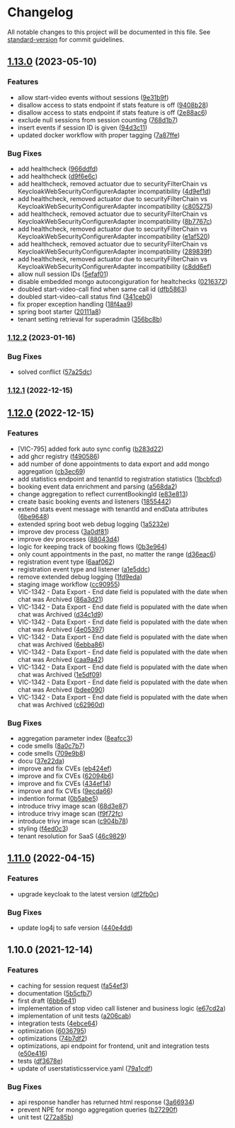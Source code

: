 # Changelog

All notable changes to this project will be documented in this file. See [standard-version](https://github.com/conventional-changelog/standard-version) for commit guidelines.

## [1.13.0](https://github.com/CaritasDeutschland/caritas-onlineBeratung-statisticsService/compare/v1.12.2...v1.13.0) (2023-05-10)


### Features

* allow start-video events without sessions ([9e31b9f](https://github.com/CaritasDeutschland/caritas-onlineBeratung-statisticsService/commit/9e31b9fe0a6589f598c57a1a9c9158866804c13f))
* disallow access to stats endpoint if stats feature is off ([9408b28](https://github.com/CaritasDeutschland/caritas-onlineBeratung-statisticsService/commit/9408b28bf243e21c0c738041c4deb9dd56bacaca))
* disallow access to stats endpoint if stats feature is off ([2e88ac6](https://github.com/CaritasDeutschland/caritas-onlineBeratung-statisticsService/commit/2e88ac6b625f73202282dcad4079bd7de9275b86))
* exclude null sessions from session counting ([768d1b7](https://github.com/CaritasDeutschland/caritas-onlineBeratung-statisticsService/commit/768d1b73de18058d75133ad8563a600ed12ca28e))
* insert events if session ID is given ([94d3c11](https://github.com/CaritasDeutschland/caritas-onlineBeratung-statisticsService/commit/94d3c11f446167588e7cdd1d09959e04ebf16ce2))
* updated docker workflow with proper tagging ([7a87ffe](https://github.com/CaritasDeutschland/caritas-onlineBeratung-statisticsService/commit/7a87ffef4f902b1644f6c1ac821b3791aff29fd8))


### Bug Fixes

* add healthcheck ([966ddfd](https://github.com/CaritasDeutschland/caritas-onlineBeratung-statisticsService/commit/966ddfd3cdbc818e9820814dad1964a6837bbae3))
* add healthcheck ([d9f6e6c](https://github.com/CaritasDeutschland/caritas-onlineBeratung-statisticsService/commit/d9f6e6cf1dd14da5c2dc0bc7087d5dc14dc635d8))
* add healthcheck, removed actuator due to securityFilterChain vs KeycloakWebSecurityConfigurerAdapter incompatibility ([4d9ef1d](https://github.com/CaritasDeutschland/caritas-onlineBeratung-statisticsService/commit/4d9ef1d2b82c08a85e568856aa6819e9339fe890))
* add healthcheck, removed actuator due to securityFilterChain vs KeycloakWebSecurityConfigurerAdapter incompatibility ([c805275](https://github.com/CaritasDeutschland/caritas-onlineBeratung-statisticsService/commit/c8052756e219e4a3c8559f68e8dbd5b8ebac8342))
* add healthcheck, removed actuator due to securityFilterChain vs KeycloakWebSecurityConfigurerAdapter incompatibility ([8b7767c](https://github.com/CaritasDeutschland/caritas-onlineBeratung-statisticsService/commit/8b7767c099500024bf07a63a9033a66933819456))
* add healthcheck, removed actuator due to securityFilterChain vs KeycloakWebSecurityConfigurerAdapter incompatibility ([e1af520](https://github.com/CaritasDeutschland/caritas-onlineBeratung-statisticsService/commit/e1af52080aaf46591e5a7ff4a36ff9d71876c8f4))
* add healthcheck, removed actuator due to securityFilterChain vs KeycloakWebSecurityConfigurerAdapter incompatibility ([289839f](https://github.com/CaritasDeutschland/caritas-onlineBeratung-statisticsService/commit/289839ffb5ba8a8ebb5e472d6ee9fa377cc0fe8b))
* add healthcheck, removed actuator due to securityFilterChain vs KeycloakWebSecurityConfigurerAdapter incompatibility ([c8dd6ef](https://github.com/CaritasDeutschland/caritas-onlineBeratung-statisticsService/commit/c8dd6ef78dfa378b1238569e4326e853d741dad3))
* allow null session IDs ([5efaf01](https://github.com/CaritasDeutschland/caritas-onlineBeratung-statisticsService/commit/5efaf011f6656f42c08a754cb90c828da8d9be1b))
* disable embedded mongo autocongiguration for healtchecks ([0216372](https://github.com/CaritasDeutschland/caritas-onlineBeratung-statisticsService/commit/02163723261db11a6b96b19d6b580f46aae2ccc6))
* doubled start-video-call find when same call id ([dfb5863](https://github.com/CaritasDeutschland/caritas-onlineBeratung-statisticsService/commit/dfb5863c6d2e1cdc4d03973729e83b8944265538))
* doubled start-video-call status find ([341ceb0](https://github.com/CaritasDeutschland/caritas-onlineBeratung-statisticsService/commit/341ceb0310fca04f3ba007567d71d6f4a38d81f0))
* fix proper exception handling ([18f4aa9](https://github.com/CaritasDeutschland/caritas-onlineBeratung-statisticsService/commit/18f4aa925e8d4f74a3289e6a962feb27117021c0))
* spring boot starter ([20111a8](https://github.com/CaritasDeutschland/caritas-onlineBeratung-statisticsService/commit/20111a8afdaf1838c0ff6e58bc8b39f6b8b48aba))
* tenant setting retrieval for superadmin ([356bc8b](https://github.com/CaritasDeutschland/caritas-onlineBeratung-statisticsService/commit/356bc8b7f0cf149778707fb763902b7c9e73c10d))

### [1.12.2](https://github.com/CaritasDeutschland/caritas-onlineBeratung-statisticsService/compare/v1.12.1...v1.12.2) (2023-01-16)


### Bug Fixes

* solved conflict ([57a25dc](https://github.com/CaritasDeutschland/caritas-onlineBeratung-statisticsService/commit/57a25dc6ed3ecf19b74b8fe61eb3ca3247b1026b))

### [1.12.1](https://github.com/CaritasDeutschland/caritas-onlineBeratung-statisticsService/compare/v1.12.0...v1.12.1) (2022-12-15)

## [1.12.0](https://github.com/CaritasDeutschland/caritas-onlineBeratung-statisticsService/compare/v1.11.0...v1.12.0) (2022-12-15)


### Features

* [VIC-795] added fork auto sync config ([b283d22](https://github.com/CaritasDeutschland/caritas-onlineBeratung-statisticsService/commit/b283d22b8199c1adb4e7ae9b88134bff3baa67c2))
* add ghcr registry ([f490586](https://github.com/CaritasDeutschland/caritas-onlineBeratung-statisticsService/commit/f4905869d4506dec8999be34ccbc73cec58d2b24))
* add number of done appointments to data export and add mongo aggregation ([cb3ec69](https://github.com/CaritasDeutschland/caritas-onlineBeratung-statisticsService/commit/cb3ec694ba73f166a105d2cbdbec310919313a05))
* add statistics endpoint and tenantId to registration statistics ([1bcbfcd](https://github.com/CaritasDeutschland/caritas-onlineBeratung-statisticsService/commit/1bcbfcdec865da8aabd22e9c2bc2cb9d212b5c3e))
* booking event data enrichment and parsing ([a568da2](https://github.com/CaritasDeutschland/caritas-onlineBeratung-statisticsService/commit/a568da2dc5c49498c3ac4e07ab5c947ffd13d113))
* change aggregation to reflect currentBookingId ([e83e813](https://github.com/CaritasDeutschland/caritas-onlineBeratung-statisticsService/commit/e83e813fe5c5e42447fffb594236dd3f8bc12cb2))
* create basic booking events and listeners ([1855442](https://github.com/CaritasDeutschland/caritas-onlineBeratung-statisticsService/commit/1855442cc5914fb0e0ca30700b5ed0371e9c845b))
* extend stats event message with tenantId and endData attributes ([6be9648](https://github.com/CaritasDeutschland/caritas-onlineBeratung-statisticsService/commit/6be964885b7f3669ba452bbfefa70b6e6af16064))
* extended spring boot web debug logging ([1a5232e](https://github.com/CaritasDeutschland/caritas-onlineBeratung-statisticsService/commit/1a5232e1d0024a32369119548c62917d6535b7bd))
* improve dev process ([3a0df81](https://github.com/CaritasDeutschland/caritas-onlineBeratung-statisticsService/commit/3a0df813c1390e4102f001642c5edd5a70b27f11))
* improve dev processes ([88043d4](https://github.com/CaritasDeutschland/caritas-onlineBeratung-statisticsService/commit/88043d4e43c30454a6ec40107037782bdbcc2e8c))
* logic for keeping track of booking flows ([0b3e964](https://github.com/CaritasDeutschland/caritas-onlineBeratung-statisticsService/commit/0b3e96415e8fa232e07a6a8e2e30a0a84ba8aa3c))
* only count appointments in the past, no matter the range ([d36eac6](https://github.com/CaritasDeutschland/caritas-onlineBeratung-statisticsService/commit/d36eac61a1f3649b1e0c7351f88c383372734b25))
* registration event type ([6aaf062](https://github.com/CaritasDeutschland/caritas-onlineBeratung-statisticsService/commit/6aaf062d2a882b50385a6c98bf90ce4fdec05b3c))
* registration event type and listener ([a1e5ddc](https://github.com/CaritasDeutschland/caritas-onlineBeratung-statisticsService/commit/a1e5ddc62d142d7b3df4e07d97186e08a71618c4))
* remove extended debug logging ([1fd9eda](https://github.com/CaritasDeutschland/caritas-onlineBeratung-statisticsService/commit/1fd9edaa2f881d960a34f3e6b98f6404fac9a8e2))
* staging image workflow ([cc90955](https://github.com/CaritasDeutschland/caritas-onlineBeratung-statisticsService/commit/cc90955aed7df1fc0fcdfb86a5654afc581ae045))
* VIC-1342 - Data Export - End date field is populated with the date when chat was Archived ([86a3d21](https://github.com/CaritasDeutschland/caritas-onlineBeratung-statisticsService/commit/86a3d213d32ce4bffa8001e8c59de1266146064c))
* VIC-1342 - Data Export - End date field is populated with the date when chat was Archived ([d34c1d9](https://github.com/CaritasDeutschland/caritas-onlineBeratung-statisticsService/commit/d34c1d92d3d62b8fb6636c48bf713fbb43f0ca81))
* VIC-1342 - Data Export - End date field is populated with the date when chat was Archived ([4e05397](https://github.com/CaritasDeutschland/caritas-onlineBeratung-statisticsService/commit/4e053976e0b413461a749fd1dee54868e28f7885))
* VIC-1342 - Data Export - End date field is populated with the date when chat was Archived ([6ebba86](https://github.com/CaritasDeutschland/caritas-onlineBeratung-statisticsService/commit/6ebba86f53fd11860db0d896c4d4c89534b798cf))
* VIC-1342 - Data Export - End date field is populated with the date when chat was Archived ([caa9a42](https://github.com/CaritasDeutschland/caritas-onlineBeratung-statisticsService/commit/caa9a4290c430ac29dc2a0cd0b0fddcbf23e8ffa))
* VIC-1342 - Data Export - End date field is populated with the date when chat was Archived ([1e5df09](https://github.com/CaritasDeutschland/caritas-onlineBeratung-statisticsService/commit/1e5df0904223a91bf4c00fc5d01419a7aa46b374))
* VIC-1342 - Data Export - End date field is populated with the date when chat was Archived ([bdee090](https://github.com/CaritasDeutschland/caritas-onlineBeratung-statisticsService/commit/bdee090fda35b24850bd51ce0b4b09d4180ab549))
* VIC-1342 - Data Export - End date field is populated with the date when chat was Archived ([c62960d](https://github.com/CaritasDeutschland/caritas-onlineBeratung-statisticsService/commit/c62960d58f338bb5956d921f7d1ffbdeb3bdd406))


### Bug Fixes

* aggregation parameter index ([8eafcc3](https://github.com/CaritasDeutschland/caritas-onlineBeratung-statisticsService/commit/8eafcc381390b8f5e7c844f73f13394605bc32b3))
* code smells ([8a0c7b7](https://github.com/CaritasDeutschland/caritas-onlineBeratung-statisticsService/commit/8a0c7b79145081f1ce7b5ac86cca53da0d380702))
* code smells ([709e9b8](https://github.com/CaritasDeutschland/caritas-onlineBeratung-statisticsService/commit/709e9b8852d6a5bb27150638079c07ac2bc37725))
* docu ([37e22da](https://github.com/CaritasDeutschland/caritas-onlineBeratung-statisticsService/commit/37e22da49edb1bbcd5a0a65b6c19d265e936066b))
* improve and fix CVEs ([eb424ef](https://github.com/CaritasDeutschland/caritas-onlineBeratung-statisticsService/commit/eb424ef9e0f7717c688ce351aa6894971427504a))
* improve and fix CVEs ([62094b6](https://github.com/CaritasDeutschland/caritas-onlineBeratung-statisticsService/commit/62094b650103941d2fd635da69515c9ac612c5e0))
* improve and fix CVEs ([434ef14](https://github.com/CaritasDeutschland/caritas-onlineBeratung-statisticsService/commit/434ef1416c3a2eac9456e1d5028001b77f6ca68b))
* improve and fix CVEs ([9ecda66](https://github.com/CaritasDeutschland/caritas-onlineBeratung-statisticsService/commit/9ecda6638373037010efb8e1f841a8d76a2fc1c0))
* indention format ([0b5abe5](https://github.com/CaritasDeutschland/caritas-onlineBeratung-statisticsService/commit/0b5abe5d36c064d4f67317caf9960ebe7050f9dc))
* introduce trivy image scan ([68d3e87](https://github.com/CaritasDeutschland/caritas-onlineBeratung-statisticsService/commit/68d3e87c94e453ffffbf034770a51d4f683ce91e))
* introduce trivy image scan ([f9f72fc](https://github.com/CaritasDeutschland/caritas-onlineBeratung-statisticsService/commit/f9f72fc29cf3d89dd090029fe09c3e9603671cc6))
* introduce trivy image scan ([c904b78](https://github.com/CaritasDeutschland/caritas-onlineBeratung-statisticsService/commit/c904b78dc743f50b910cee4e7655ed3ba6fb65f1))
* styling ([f4ed0c3](https://github.com/CaritasDeutschland/caritas-onlineBeratung-statisticsService/commit/f4ed0c3d351aecbb67ac16cc9a59ecab69d08d07))
* tenant resolution for SaaS ([46c9829](https://github.com/CaritasDeutschland/caritas-onlineBeratung-statisticsService/commit/46c9829b627d59c25c409c6cb5443333ed7800b7))

## [1.11.0](https://github.com/CaritasDeutschland/caritas-onlineBeratung-statisticsService/compare/v1.10.0...v1.11.0) (2022-04-15)


### Features

* upgrade keycloak to the latest version ([df2fb0c](https://github.com/CaritasDeutschland/caritas-onlineBeratung-statisticsService/commit/df2fb0c4588d15de1ce52ee9e8a07ba95121c42d))


### Bug Fixes

* update log4j to safe version ([440e4dd](https://github.com/CaritasDeutschland/caritas-onlineBeratung-statisticsService/commit/440e4dd6d9039baaf5e043b041ea54f3659ce492))

## 1.10.0 (2021-12-14)


### Features

* caching for session request ([fa54ef3](https://github.com/CaritasDeutschland/caritas-onlineBeratung-statisticsService/commit/fa54ef3e166a397c39d13b0db38740ec2c458f49))
* documentation ([5b5cfb7](https://github.com/CaritasDeutschland/caritas-onlineBeratung-statisticsService/commit/5b5cfb72ed1ed6f0f1d6cbeb1e6daf3302eb1678))
* first draft ([6bb6e41](https://github.com/CaritasDeutschland/caritas-onlineBeratung-statisticsService/commit/6bb6e41ffc6a3ff7772ea4e2b1a6374451cf593c))
* implementation of stop video call listener and business logic ([e67cd2a](https://github.com/CaritasDeutschland/caritas-onlineBeratung-statisticsService/commit/e67cd2a60e187d0bad03a876dc25e0d9c7a3498b))
* implementation of unit tests ([a206cab](https://github.com/CaritasDeutschland/caritas-onlineBeratung-statisticsService/commit/a206cab1a2352a45bafbd0cc7c8736073bcc8a90))
* integration tests ([4ebce64](https://github.com/CaritasDeutschland/caritas-onlineBeratung-statisticsService/commit/4ebce644b3e6afc08de401df1428223b486537a0))
* optimization ([6036795](https://github.com/CaritasDeutschland/caritas-onlineBeratung-statisticsService/commit/6036795e8bbedfee342554c20df095933fcd15a2))
* optimizations ([74b7df2](https://github.com/CaritasDeutschland/caritas-onlineBeratung-statisticsService/commit/74b7df2c7fb04973eb2d3c71abeb93598356342e))
* optimizations, api endpoint for frontend, unit and integration tests ([e50e416](https://github.com/CaritasDeutschland/caritas-onlineBeratung-statisticsService/commit/e50e4162e394937c4c255be6c5b23af07dbb27b2))
* tests ([df3678e](https://github.com/CaritasDeutschland/caritas-onlineBeratung-statisticsService/commit/df3678e097cf688d331de7830c79ff39104d66b4))
* update of userstatisticsservice.yaml ([79a1cdf](https://github.com/CaritasDeutschland/caritas-onlineBeratung-statisticsService/commit/79a1cdff45e67aea94a0a1e8cb51e7d79a1e3f2b))


### Bug Fixes

* api response handler has returned html response ([3a66934](https://github.com/CaritasDeutschland/caritas-onlineBeratung-statisticsService/commit/3a669344f2b0c79edfee62e072f3c043ad2b4bdb))
* prevent NPE for mongo aggregation queries ([b27290f](https://github.com/CaritasDeutschland/caritas-onlineBeratung-statisticsService/commit/b27290ff7d5091cd76d9213c3b3845d9b0086419))
* unit test ([272a85b](https://github.com/CaritasDeutschland/caritas-onlineBeratung-statisticsService/commit/272a85b6e9583f67e45e03b6e96206085a15cefd))
